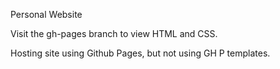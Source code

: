 Personal Website

Visit the gh-pages branch to view HTML and CSS. 

Hosting site using Github Pages, but not using GH P templates.
